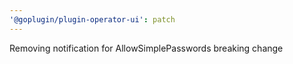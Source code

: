 ```yaml
---
'@goplugin/plugin-operator-ui': patch
---
```


Removing notification for AllowSimplePasswords breaking change
